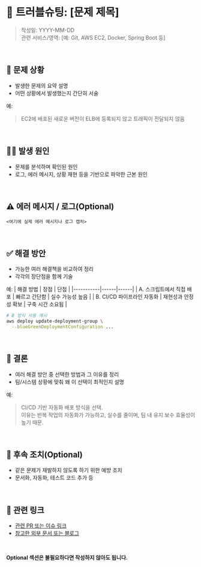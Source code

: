 # 🔧 트러블슈팅: [문제 제목]

> 작성일: YYYY-MM-DD  
> 관련 서비스/영역: [예: Git, AWS EC2, Docker, Spring Boot 등]

<br>

## 📌 문제 상황
- 발생한 문제의 요약 설명
- 어떤 상황에서 발생했는지 간단히 서술

예:
> EC2에 배포된 새로운 버전이 ELB에 등록되지 않고 트래픽이 전달되지 않음

<br>

## 🕵️‍♂️ 발생 원인
- 문제를 분석하며 확인된 원인
- 로그, 에러 메시지, 상황 재현 등을 기반으로 파악한 근본 원인

<br>

## ⚠️ 에러 메시지 / 로그(Optional)
~~~text
<여기에 실제 에러 메시지나 로그 캡처>
~~~

<br>

## ✅ 해결 방안
- 가능한 여러 해결책을 비교하여 정리
- 각각의 장단점을 함께 기술

예:
| 해결 방법 | 장점 | 단점 |
|-----------|------|------|
| A. 스크립트에서 직접 배포 | 빠르고 간단함 | 실수 가능성 높음 |
| B. CI/CD 파이프라인 자동화 | 재현성과 안정성 확보 | 구축 시간 소요됨 |

~~~bash
# B 방식 사용 예시
aws deploy update-deployment-group \
  --blueGreenDeploymentConfiguration ...
~~~

<br>

## 🤔 결론
- 여러 해결 방안 중 선택한 방법과 그 이유를 정리
- 팀/시스템 상황에 맞춰 왜 이 선택이 최적인지 설명

예:
> CI/CD 기반 자동화 배포 방식을 선택.  
> 이유는 반복 작업의 자동화가 가능하고, 실수를 줄이며, 팀 내 유지 보수 효율성이 높기 때문.

<br>

## 🚨 후속 조치(Optional)
- 같은 문제가 재발하지 않도록 하기 위한 예방 조치
- 문서화, 자동화, 테스트 코드 추가 등

<br>

## 📂 관련 링크
- [관련 PR 또는 이슈 링크](https://example.com)
- [참고한 외부 문서 또는 블로그](https://example.com)

<br>

**Optional 섹션은 불필요하다면 작성하지 않아도 됩니다.**
